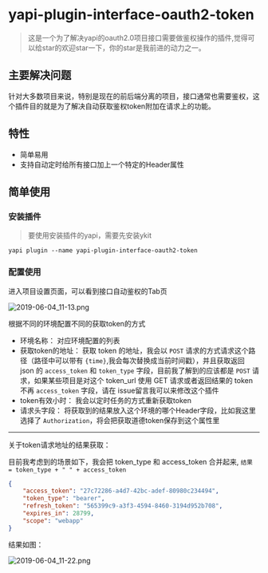 # yapi-plugin-interface-oauth2-token

> 这是一个为了解决yapi的oauth2.0项目接口需要做鉴权操作的插件,觉得可以给star的欢迎star一下，你的star是我前进的动力之一。

## 主要解决问题

针对大多数项目来说，特别是现在的前后端分离的项目，接口通常也需要鉴权，这个插件目的就是为了解决自动获取鉴权token附加在请求上的功能。

## 特性

- 简单易用
- 支持自动定时给所有接口加上一个特定的Header属性

## 简单使用

### 安装插件

> 要使用安装插件的yapi，需要先安装ykit

```shell
yapi plugin --name yapi-plugin-interface-oauth2-token
```

### 配置使用

进入项目设置页面，可以看到接口自动鉴权的Tab页

![2019-06-04_11-13.png](https://i.loli.net/2019/06/04/5cf5e22ba5d5b69778.png)

根据不同的环境配置不同的获取token的方式

- 环境名称： 对应环境配置的列表
- 获取token的地址： 获取 token 的地址，我会以 `POST` 请求的方式请求这个路径（路径中可以带有 `{time}`,我会每次替换成当前时间戳），并且获取返回 json 的 `access_token` 和 `token_type` 字段，目前我了解到的应该都是 `POST` 请求，如果某些项目是对这个 token_url 使用 GET 请求或者返回结果的 token 不再 `access_token` 字段，请在 issue留言我可以来修改这个插件
- token有效小时： 我会以定时任务的方式重新获取token
- 请求头字段： 将获取到的结果放入这个环境的哪个Header字段，比如我这里选择了 `Authorization`，将会把获取道德token保存到这个属性里

---

关于token请求地址的结果获取：

目前我考虑到的场景如下，我会把 token_type 和 access_token 合并起来, `结果 = token_type + " " + access_token`

```json
{
    "access_token": "27c72286-a4d7-42bc-adef-80980c234494",
    "token_type": "bearer",
    "refresh_token": "565399c9-a3f3-4594-8460-3194d952b708",
    "expires_in": 28799,
    "scope": "webapp"
}
```

结果如图：

![2019-06-04_11-22.png](https://i.loli.net/2019/06/04/5cf5e409a1acd22891.png)

